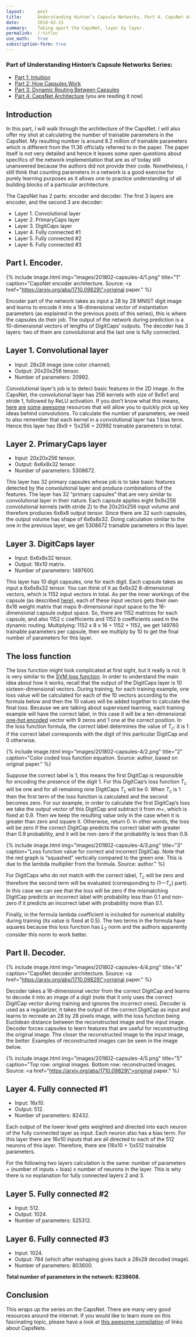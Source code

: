 ```yaml
---
layout:     post
title:      Understanding Hinton’s Capsule Networks. Part 4. CapsNet Architecture.
date:       2018-02-21
summary:    Taking apart the CapsNet, layer by layer.
permalink:	/:title/
use_math:	true
subscription-form: true
---
```


### Part of Understanding Hinton’s Capsule Networks Series:

- [Part 1: Intuition](/capsules-1/)
- [Part 2: How Capsules Work](/capsules-2/)
- [Part 3: Dynamic Routing Between Capsules](/capsules-3/)
- [Part 4: CapsNet Architecture](/capsules-4/) (you are reading it now)

## Introduction

In this part, I will walk through the architecture of the CapsNet. I will also offer my shot at calculating the number of trainable parameters in the CapsNet. My resulting number is around 8.2 million of trainable parameters which is different from the 11.36 officially referred to in the paper. The paper itself is not very detailed and hence it leaves some open questions about specifics of the network implementation that are as of today still unanswered because the authors did not provide their code. Nonetheless, I still think that counting parameters in a network is a good exercise for purely learning purposes as it allows one to practice understanding of all building blocks of a particular architecture.

The CapsNet has 2 parts: encoder and decoder. The first 3 layers are encoder, and the second 3 are decoder:

- Layer 1. Convolutional layer
- Layer 2. PrimaryCaps layer
- Layer 3. DigitCaps layer
- Layer 4. Fully connected #1
- Layer 5. Fully connected #2
- Layer 6. Fully connected #3

## Part I. Encoder.

{% include image.html
            img="images/201802-capsules-4/1.png"
            title="1"
            caption="CapsNet encoder architecture. Source: <a href=\"https://arxiv.org/abs/1710.09829\">original paper</a>." %}

Encoder part of the network takes as input a 28 by 28 MNIST digit image and learns to encode it into a 16-dimensional vector of instantiation parameters (as explained in the previous posts of this series), this is where the capsules do their job. The output of the network during prediction is a 10-dimensional vectors of lengths of DigitCaps’ outputs. The decoder has 3 layers: two of them are convolutional and the last one is fully connected.

## Layer 1. Convolutional layer

- Input: 28x28 image (one color channel).
- Output: 20x20x256 tensor.
- Number of parameters: 20992.

Convolutional layer’s job is to detect basic features in the 2D image. In the CapsNet, the convolutional layer has 256 kernels with size of 9x9x1 and stride 1, followed by ReLU activation. If you don’t know what this means, [here](https://www.youtube.com/watch?v=ACU-T9L4_lI) [are](https://arxiv.org/pdf/1603.07285.pdf) [some](http://colah.github.io/posts/2014-07-Understanding-Convolutions/) [awesome](http://setosa.io/ev/image-kernels/) resources that will allow you to quickly pick up key ideas behind convolutions. To calculate the number of parameters, we need to also remember that each kernel in a convolutional layer has 1 bias term. Hence this layer has (9x9 + 1)x256 = 20992 trainable parameters in total.

## Layer 2. PrimaryCaps layer

- Input: 20x20x256 tensor.
- Output: 6x6x8x32 tensor.
- Number of parameters: 5308672.

This layer has 32 primary capsules whose job is to take basic features detected by the convolutional layer and produce combinations of the features. The layer has 32 “primary capsules” that are very similar to convolutional layer in their nature. Each capsule applies eight 9x9x256 convolutional kernels (with stride 2) to the 20x20x256 input volume and therefore produces 6x6x8 output tensor. Since there are 32 such capsules, the output volume has shape of 6x6x8x32. Doing calculation similar to the one in the previous layer, we get 5308672 trainable parameters in this layer.

## Layer 3. DigitCaps layer

- Input: 6x6x8x32 tensor.
- Output: 16x10 matrix.
- Number of parameters: 1497600.

This layer has 10 digit capsules, one for each digit. Each capsule takes as input a 6x6x8x32 tensor. You can think of it as 6x6x32 8-dimensional vectors, which is 1152 input vectors in total. As per the inner workings of the capsule (as described [here](/capsules-2/)), each of these input vectors gets their own 8x16 weight matrix that maps 8-dimensional input space to the 16-dimensional capsule output space. So, there are 1152 matrices for each capsule, and also 1152 c coefficients and 1152 b coefficients used in the dynamic routing. Multiplying: 1152 x 8 x 16 + 1152 + 1152, we get 149760 trainable parameters per capsule, then we multiply by 10 to get the final number of parameters for this layer.

## The loss function

The loss function might look complicated at first sight, but it really is not. It is very similar to the [SVM loss function](http://cs231n.github.io/linear-classify/). In order to understand the main idea about how it works, recall that the output of the DigitCaps layer is 10 sixteen-dimensional vectors. During training, for each training example, one loss value will be calculated for each of the 10 vectors according to the formula below and then the 10 values will be added together to calculate the final loss. Because we are talking about supervised learning, each training example will have the correct label, in this case it will be a ten-dimensional [one-hot encoded](https://machinelearningmastery.com/how-to-one-hot-encode-sequence-data-in-python/) vector with 9 zeros and 1 one at the correct position. In the loss function formula, the correct label determines the value of $T_c$: it is 1 if the correct label corresponds with the digit of this particular DigitCap and 0 otherwise.

{% include image.html
            img="images/201802-capsules-4/2.png"
            title="2"
            caption="Color coded loss function equation. Source: author, based on original paper." %}

Suppose the correct label is 1, this means the first DigitCap is responsible for encoding the presence of the digit 1. For this DigitCap’s loss function $T_c$ will be one and for all remaining nine DigitCaps $T_c$ will be 0. When $T_c$ is 1 then the first term of the loss function is calculated and the second becomes zero. For our example, in order to calculate the first DigitCap’s loss we take the output vector of this DigitCap and subtract it from $m+$, which is fixed at 0.9. Then we keep the resulting value only in the case when it is greater than zero and square it. Otherwise, return 0. In other words, the loss will be zero if the correct DigitCap predicts the correct label with greater than 0.9 probability, and it will be non-zero if the probability is less than 0.9.    

{% include image.html
            img="images/201802-capsules-4/3.png"
            title="3"
            caption="Loss function value for correct and incorrect DigitCap. Note that the red graph is “squashed” vertically compared to the green one. This is due to the lambda multiplier from the formula. Source: author." %}

For DigitCaps who do not match with the correct label, $T_c$ will be zero and therefore the second term will be evaluated (corresponding to $(1 — T_c)$ part). In this case we can see that the loss will be zero if the mismatching DigitCap predicts an incorrect label with probability less than 0.1 and non-zero if it predicts an incorrect label with probability more than 0.1.

Finally, in the formula lambda coefficient is included for numerical stability during training (its value is fixed at 0.5). The two terms in the formula have squares because this loss function has $L_2$ norm and the authors apparently consider this norm to work better.

## Part II. Decoder. 

{% include image.html
            img="images/201802-capsules-4/4.png"
            title="4"
            caption="CapsNet decoder architecture. Source: <a href=\"https://arxiv.org/abs/1710.09829\">original paper</a>." %}

Decoder takes a 16-dimensional vector from the correct DigitCap and learns to decode it into an image of a digit (note that it only uses the correct DigitCap vector during training and ignores the incorrect ones). Decoder is used as a regularizer, it takes the output of the correct DigitCap as input and learns to recreate an 28 by 28 pixels image, with the loss function being Euclidean distance between the reconstructed image and the input image. Decoder forces capsules to learn features that are useful for reconstructing the original image. The closer the reconstructed image to the input image, the better. Examples of reconstructed images can be seen in the image below.    

{% include image.html
            img="images/201802-capsules-4/5.png"
            title="5"
            caption="Top row: original images. Bottom row: reconstructed images. Source: <a href=\"https://arxiv.org/abs/1710.09829\">original paper</a>." %}

## Layer 4. Fully connected #1

- Input: 16x10.
- Output: 512.
- Number of parameters: 82432.

Each output of the lower level gets weighted and directed into each neuron of the fully connected layer as input. Each neuron also has a bias term. For this layer there are 16x10 inputs that are all directed to each of the 512 neurons of this layer. Therefore, there are (16x10 + 1)x512 trainable parameters.

For the following two layers calculation is the same: number of parameters = (number of inputs + bias) x number of neurons in the layer. This is why there is no explanation for fully connected layers 2 and 3.

## Layer 5. Fully connected #2

- Input: 512.
- Output: 1024.
- Number of parameters: 525312.

## Layer 6. Fully connected #3
- Input: 1024.
- Output: 784 (which after reshaping gives back a 28x28 decoded image).
- Number of parameters: 803600.

**Total number of parameters in the network: 8238608.**

## Conclusion
This wraps up the series on the CapsNet. There are many very good resources around the internet. If you would like to learn more on this fascinating topic, please have a look at [this awesome compilation](https://github.com/aisummary/awesome-capsule-networks) of links about CapsNets.
   